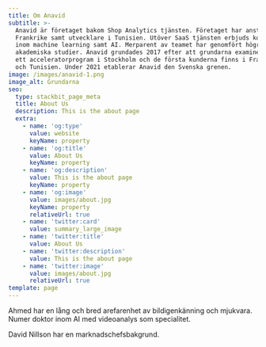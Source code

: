 ```yaml
---
title: Om Anavid
subtitle: >-
  Anavid är företaget bakom Shop Analytics tjänsten. Företaget har anställda i
  Frankrike samt utvecklare i Tunisien. Utöver SaaS tjänsten erbjuds konsulting
  inom machine learning samt AI. Merparent av teamet har genomfört högre
  akademiska studier. Anavid grundades 2017 efter att grundarna examinerats från
  ett acceleratorprogram i Stockholm och de första kunderna finns i Frankrike
  och Tunisien. Under 2021 etablerar Anavid den Svenska grenen.
image: /images/anavid-1.png
image_alt: Grundarna
seo:
  type: stackbit_page_meta
  title: About Us
  description: This is the about page
  extra:
    - name: 'og:type'
      value: website
      keyName: property
    - name: 'og:title'
      value: About Us
      keyName: property
    - name: 'og:description'
      value: This is the about page
      keyName: property
    - name: 'og:image'
      value: images/about.jpg
      keyName: property
      relativeUrl: true
    - name: 'twitter:card'
      value: summary_large_image
    - name: 'twitter:title'
      value: About Us
    - name: 'twitter:description'
      value: This is the about page
    - name: 'twitter:image'
      value: images/about.jpg
      relativeUrl: true
template: page
---
```

Ahmed har en lång och bred arefarenhet av bildigenkänning och mjukvara. Numer doktor inom AI med videoanalys som specialitet. 

David Nillson har en marknadschefsbakgrund.

